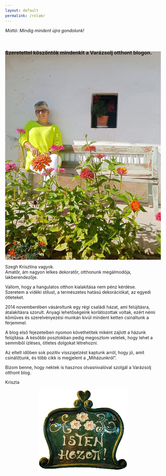 ```yaml
---
layout: default
permalink: /rolam/
---
```


*Mottó: Mindig mindent újra gondolunk!*

<br>

<h3>Szeretettel köszöntök mindenkit a Varázsolj otthont blogon.</h3>
<br>

<img src="/assets/rolam/71277752_2222169471215743_4689534130323456000_n.jpg" style="float:right; margin-top:-48px;">

<br clear="all">

Szegh Krisztina vagyok.  
Amatőr, ám nagyon lelkes dekoratőr, otthonunk megálmodója, lakberendezője. 


Vallom, hogy a hangulatos otthon kialakítása nem pénz kérdése.  
Szeretem a vidéki stílust, a természetes hatású dekorációkat, az egyedi ötleteket.  


2014 novemberében vásároltunk egy régi családi házat, ami felújításra, átalakításra szorult. Anyagi lehetőségeink korlátozottak voltak, ezért némi kőműves és szerelvényezési munkán kívül mindent ketten csináltunk a férjemmel. 

A blog első fejezeteiben nyomon követhetitek miként zajlott a házunk felújítása. A későbbi posztokban pedig megosztom veletek, hogy lehet a semmiből ízléses, ötletes dolgokat létrehozni. 

Az eltelt időben sok pozitív visszajelzést kaptunk arról, hogy jó, amit csinál(t)unk, és több cikk is megjelent a „Miházunkról”. 

Bízom benne, hogy nektek is hasznos olvasnivalóval szolgál a Varázsolj otthont blog.

Kriszta



<img src="/assets/rolam/istenhozott.jpg" style="display: block; margin-left: auto; margin-right: auto;">

